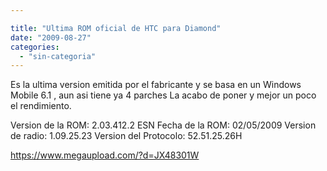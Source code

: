 ```yaml
---

title: "Ultima ROM oficial de HTC para Diamond"
date: "2009-08-27"
categories: 
  - "sin-categoria"
---
```


Es la ultima version emitida por el fabricante y se basa en un Windows Mobile 6.1 , aun asi tiene ya 4 parches La acabo de poner y mejor un poco el rendimiento.

Version de la ROM: 2.03.412.2 ESN Fecha de la ROM: 02/05/2009 Version de radio: 1.09.25.23 Version del Protocolo: 52.51.25.26H

https://www.megaupload.com/?d=JX48301W
